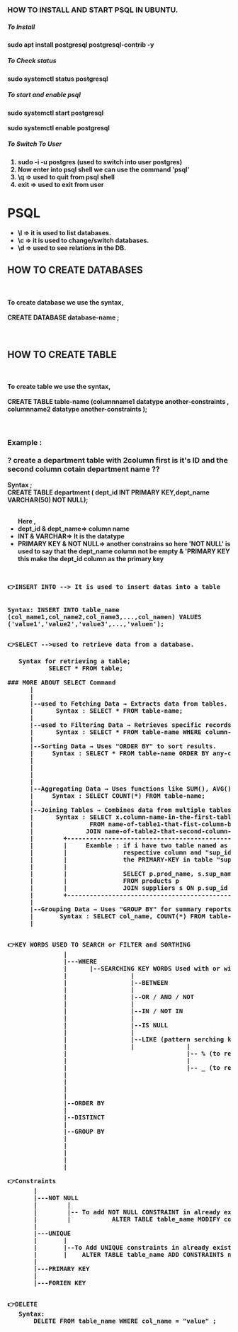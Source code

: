 
### HOW TO INSTALL AND START PSQL IN UBUNTU.
##### To Install 
<b>sudo apt install postgresql postgresql-contrib -y
##### To Check status 
sudo systemctl status postgresql
##### To start and enable psql
sudo systemctl start postgresql
<br><br>
sudo systemctl enable postgresql
##### To Switch To User
<ol>
  <li>sudo -i -u postgres (used to switch into user postgres)</li>
  <li>Now enter into psql shell we can use the command 'psql'</li>
  <li>\q => used to quit from psql shell</li>
  <li>exit => used to exit from user</li>
</ol>



# PSQL
<ul>
  <li> \l => it is used to list databases. </li>
  <li> \c => it is used to change/switch databases. </li>
  <li> \d => used to see relations in the DB.</li>
</ul> 

## HOW TO CREATE DATABASES
 <br><br>
 To create database  we use the syntax,
 <br><br>
 CREATE DATABASE database-name ;    
 <br><br>
 
## HOW TO CREATE TABLE
<br><br>
 To create table  we use the syntax,
 <br><br>
 CREATE TABLE table-name (columnname1 datatype another-constraints , columnname2 datatype another-constraints  );   
 <br><br>
 ### Example :<br><br>? create a department table with 2column first is it's ID and the second column cotain department name ??
 Syntax ;<br>
 CREATE TABLE department ( dept_id INT PRIMARY KEY,dept_name VARCHAR(50) NOT NULL);
 <ul>
   <br>
   Here ,<br>
  <li>  dept_id & dept_name=> column name</li>
  <li>  INT & VARCHAR=> It is the datatype </li>
  <li>  PRIMARY KEY & NOT NULL=> another constrains so here 'NOT NULL' is used to say that the dept_name column not be empty & 'PRIMARY KEY this make the dept_id column as the primary key </li>
</ul> 
<br>
<pre>
👉INSERT INTO --> It is used to insert datas into a table
  
  Syntax:
      INSERT INTO table_name (col_name1,col_name2,col_name3,...,col_namen) VALUES ('value1','value2','value3',...,'valuen');
</pre>


<pre>
👉SELECT -->used to retrieve data from a database.

   Syntax for retrieving a table;
           SELECT * FROM table;
           
### MORE ABOUT SELECT Command 
      |
      |
      |--used to Fetching Data → Extracts data from tables.
      |      Syntax : SELECT * FROM table-name;
      |
      |--used to Filtering Data → Retrieves specific records using "WHERE".
      |      Syntax : SELECT * FROM table-name WHERE column-name = 'value'; 
      |
      |--Sorting Data → Uses "ORDER BY" to sort results.             
      |     Syntax : SELECT * FROM table-name ORDER BY any-column DESC;
      |                                                              |   | DESC is used to order in descending order. |  
      |                                                              |---| we can also use ASC to make it in ascending|
      |                                                                  | order (ASC is the default order)           |
      |
      |--Aggregating Data → Uses functions like SUM(), AVG(), COUNT().
      |     Syntax : SELECT COUNT(*) FROM table-name;
      |
      |--Joining Tables → Combines data from multiple tables.
      |      Syntax : SELECT x.column-name-in-the-first-table, y.column-name-in-the-second-table
      |               FROM name-of-table1-that-fist-column-belongs x 
      |              JOIN name-of-table2-that-second-column-belongs y ON x.Forien-KEY-intable1 = y.PRIMARY-KEY-table-2;
      |        +------------------------------------------------------------------------------------------------------+
      |        |     Examble : if i have two table named as "products", "suppliers" and "prod_name"&"sup_name" are the|
      |        |               respective column and "sup_id" is the FORIEN KEY in table "products" and "supply_id"is |
      |        |               the PRIMARY-KEY in table "suppliers" then the syntax become.                           |
      |        |                                                                                                      |
      |        |               SELECT p.prod_name, s.sup_name                                                         |
      |        |               FROM products p                                                                        |
      |        |               JOIN suppliers s ON p.sup_id = s.supply_id;                                            |
      |        +------------------------------------------------------------------------------------------------------+
      |
      |--Grouping Data → Uses "GROUP BY" for summary reports.
      |       Syntax : SELECT col_name, COUNT(*) FROM table-name GROUP BY col-name;
      |
</pre>

<pre>           
👉KEY WORDS USED TO SEARCH or FILTER and SORTHING
               |
               |---WHERE
               |      |--SEARCHING KEY WORDS Used with or without WHERE
               |                 |
               |                 |--BETWEEN
               |                 |
               |                 |--OR / AND / NOT
               |                 |
               |                 |--IN / NOT IN
               |                 |
               |                 |--IS NULL
               |                 |
               |                 |--LIKE (pattern serching key used with like)
               |                 |              |
               |                                |-- % (to represent any number of characters from 0 to n)
               |                                |
               |                                |-- _ (to represent one charecter)
               |                               
               |                 
               |                 
               |                 
               |--ORDER BY                 
               |
               |--DISTINCT
               | 
               |--GROUP BY
               |
               |
               |
               |
               |
</pre>


<pre>
👉Constraints 
       |
       |---NOT NULL
       |        |
       |        |-- To add NOT NULL CONSTRAINT in already existing TABLE column 
       |        |           ALTER TABLE table_name MODIFY col_name NOT NULL;
       |   
       |---UNIQUE
       |       |
       |       |--To Add UNIQUE constraints in already existing table column 
       |       |    ALTER TABLE table_name ADD CONSTRAINTS name_of_constraint UNIQUE (col_name);
       |
       |---PRIMARY KEY
       |
       |---FORIEN KEY

</pre>

<pre>
👉DELETE
   Syntax: 
       DELETE FROM table_name WHERE col_name = "value" ;
</pre>


 </b>
 


 
